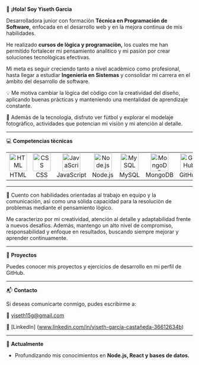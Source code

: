 👋 **¡Hola! Soy Yiseth Garcìa**

Desarrolladora junior con formaciòn **Técnica en Programación de Software,** enfocada en el desarrollo web y en la mejora continua de mis habilidades.

He realizado **cursos de lògica y programaciòn,** los cuales me han permitido fortalecer mi pensamiento analìtico y mi pasiòn por crear soluciones tecnològicas efectivas.

Mi meta es seguir creciendo tanto a nivel acadèmico como profesional, hasta llegar a estudiar **Ingeniería en Sistemas** y consolidar mi carrera en el àmbito del desarrollo de software.

💡 Me motiva cambiar la lògica del còdigo con la creatividad del diseño, aplicando buenas pràcticas y manteniendo una mentalidad de aprendizaje constante.


🎯 Ademàs de la tecnologìa, disfruto ver fùtbol y explorar el modelaje fotogràfico, actividades que potencian mi visiòn y mi atenciòn al detalle.

---
💻 **Competencias tècnicas**

<div align="center">
  <table>
    <tr>
      <td align="center" width="100">
        <img src="https://skillicons.dev/icons?i=html" width="48" height="48" alt="HTML" />
        <br>HTML
      </td>
      <td align="center" width="100">
        <img src="https://skillicons.dev/icons?i=css" width="48" height="48" alt="CSS" />
        <br>CSS
      </td>
      <td align="center" width="100">
        <img src="https://skillicons.dev/icons?i=javascript" width="48" height="48" alt="JavaScript" />
        <br>JavaScript
      </td>
      <td align="center" width="100">
        <img src="https://skillicons.dev/icons?i=nodejs" width="48" height="48" alt="Node.js" />
        <br>Node.js
      </td>
      <td align="center" width="100">
        <img src="https://skillicons.dev/icons?i=mysql" width="48" height="48" alt="MySQL" />
        <br>MySQL
      </td>
      <td align="center" width="100">
        <img src="https://skillicons.dev/icons?i=mongodb" width="48" height="48" alt="MongoDB" />
        <br>MongoDB
      </td>
      <td align="center" width="100">
        <img src="https://skillicons.dev/icons?i=github" width="48" height="48" alt="GitHub" />
        <br>GitHub
      </td>
    </tr>
  </table>
</div>

---
🧠 Cuento con habilidades orientadas al trabajo en equipo y la comunicaciòn, asì como una sòlida capacidad para la resoluciòn de problemas mediante el pensamiento lògico. 

Me caracterizo por mi creatividad, atención al detalle y adaptabilidad frente a nuevos desafíos. Además, mantengo un alto nivel de compromiso, responsabilidad y enfoque en resultados, buscando siempre mejorar y aprender continuamente.

---
🚀 **Proyectos**

Puedes conocer mis proyectos y ejercicios de desarrollo en mi perfil de GitHub.

---
📬 **Contacto**

Si deseas comunicarte conmigo, pudes escribirme a:

📧 yiseth15g@gmail.com

💼 [LinkedIn] (www.linkedin.com/in/yiseth-garcía-castañeda-36612634b)

---
🌱 **Actualmente**

- Profundizando mis conocimientos en **Node.js, React y bases de datos.**
